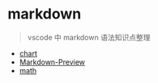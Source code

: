 # markdown

> vscode 中 markdown 语法知识点整理

- [chart](./chart.md)
- [Markdown-Preview](./Markdown-Preview.md)
- [math](./math.md)